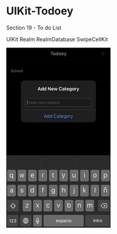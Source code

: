 # UIKit-Todoey
Section 19 - To do List

UIKit
Realm
RealmDatabase
SwipeCellKit

![Image text](https://github.com/edsov/UIKit-Todoey/blob/main/TodoeyGif.gif)
